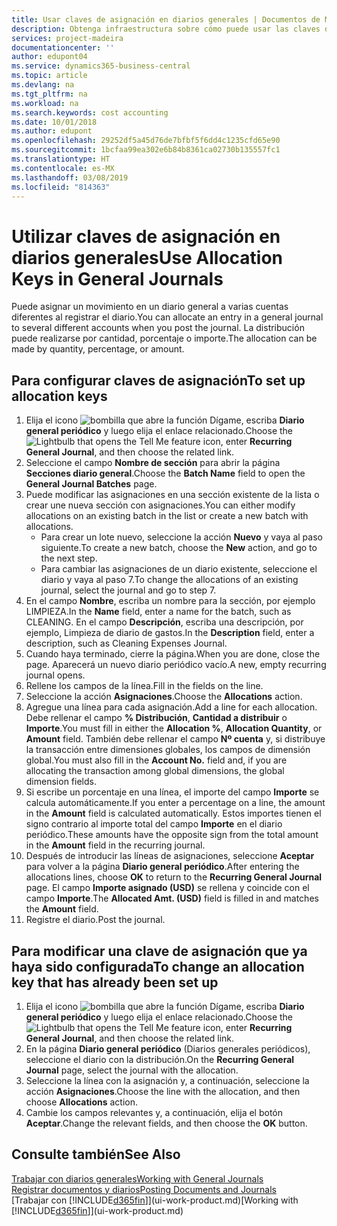 ```yaml
---
title: Usar claves de asignación en diarios generales | Documentos de Microsoft
description: Obtenga infraestructura sobre cómo puede usar las claves de asignación en diarios.
services: project-madeira
documentationcenter: ''
author: edupont04
ms.service: dynamics365-business-central
ms.topic: article
ms.devlang: na
ms.tgt_pltfrm: na
ms.workload: na
ms.search.keywords: cost accounting
ms.date: 10/01/2018
ms.author: edupont
ms.openlocfilehash: 29252df5a45d76de7bfbf5f6dd4c1235cfd65e90
ms.sourcegitcommit: 1bcfaa99ea302e6b84b8361ca02730b135557fc1
ms.translationtype: HT
ms.contentlocale: es-MX
ms.lasthandoff: 03/08/2019
ms.locfileid: "814363"
---
```

# <a name="use-allocation-keys-in-general-journals"></a><span data-ttu-id="6bb09-103">Utilizar claves de asignación en diarios generales</span><span class="sxs-lookup"><span data-stu-id="6bb09-103">Use Allocation Keys in General Journals</span></span>
<span data-ttu-id="6bb09-104">Puede asignar un movimiento en un diario general a varias cuentas diferentes al registrar el diario.</span><span class="sxs-lookup"><span data-stu-id="6bb09-104">You can allocate an entry in a general journal to several different accounts when you post the journal.</span></span> <span data-ttu-id="6bb09-105">La distribución puede realizarse por cantidad, porcentaje o importe.</span><span class="sxs-lookup"><span data-stu-id="6bb09-105">The allocation can be made by quantity, percentage, or amount.</span></span>

## <a name="to-set-up-allocation-keys"></a><span data-ttu-id="6bb09-106">Para configurar claves de asignación</span><span class="sxs-lookup"><span data-stu-id="6bb09-106">To set up allocation keys</span></span>
1. <span data-ttu-id="6bb09-107">Elija el icono ![bombilla que abre la función Dígame](media/ui-search/search_small.png "Dígame que desea hacer"), escriba **Diario general periódico** y luego elija el enlace relacionado.</span><span class="sxs-lookup"><span data-stu-id="6bb09-107">Choose the ![Lightbulb that opens the Tell Me feature](media/ui-search/search_small.png "Tell me what you want to do") icon, enter **Recurring General Journal**, and then choose the related link.</span></span>
2. <span data-ttu-id="6bb09-108">Seleccione el campo **Nombre de sección** para abrir la página **Secciones diario general**.</span><span class="sxs-lookup"><span data-stu-id="6bb09-108">Choose the **Batch Name** field to open the **General Journal Batches** page.</span></span>
3. <span data-ttu-id="6bb09-109">Puede modificar las asignaciones en una sección existente de la lista o crear une nueva sección con asignaciones.</span><span class="sxs-lookup"><span data-stu-id="6bb09-109">You can either modify allocations on an existing batch in the list or create a new batch with allocations.</span></span>
   * <span data-ttu-id="6bb09-110">Para crear un lote nuevo, seleccione la acción **Nuevo** y vaya al paso siguiente.</span><span class="sxs-lookup"><span data-stu-id="6bb09-110">To create a new batch, choose the **New** action, and go to the next step.</span></span>
   * <span data-ttu-id="6bb09-111">Para cambiar las asignaciones de un diario existente, seleccione el diario y vaya al paso 7.</span><span class="sxs-lookup"><span data-stu-id="6bb09-111">To change the allocations of an existing journal, select the journal and go to step 7.</span></span>    
4. <span data-ttu-id="6bb09-112">En el campo **Nombre**, escriba un nombre para la sección, por ejemplo LIMPIEZA.</span><span class="sxs-lookup"><span data-stu-id="6bb09-112">In the **Name** field, enter a name for the batch, such as CLEANING.</span></span> <span data-ttu-id="6bb09-113">En el campo **Descripción**, escriba una descripción, por ejemplo, Limpieza de diario de gastos.</span><span class="sxs-lookup"><span data-stu-id="6bb09-113">In the **Description** field, enter a description, such as Cleaning Expenses Journal.</span></span>
5. <span data-ttu-id="6bb09-114">Cuando haya terminado, cierre la página.</span><span class="sxs-lookup"><span data-stu-id="6bb09-114">When you are done, close the page.</span></span> <span data-ttu-id="6bb09-115">Aparecerá un nuevo diario periódico vacío.</span><span class="sxs-lookup"><span data-stu-id="6bb09-115">A new, empty recurring journal opens.</span></span>
6. <span data-ttu-id="6bb09-116">Rellene los campos de la línea.</span><span class="sxs-lookup"><span data-stu-id="6bb09-116">Fill in the fields on the line.</span></span>
7. <span data-ttu-id="6bb09-117">Seleccione la acción **Asignaciones**.</span><span class="sxs-lookup"><span data-stu-id="6bb09-117">Choose the **Allocations** action.</span></span>
8. <span data-ttu-id="6bb09-118">Agregue una línea para cada asignación.</span><span class="sxs-lookup"><span data-stu-id="6bb09-118">Add a line for each allocation.</span></span> <span data-ttu-id="6bb09-119">Debe rellenar el campo **% Distribución**, **Cantidad a distribuir** o **Importe**.</span><span class="sxs-lookup"><span data-stu-id="6bb09-119">You must fill in either the **Allocation %**, **Allocation Quantity**, or **Amount** field.</span></span> <span data-ttu-id="6bb09-120">También debe rellenar el campo **Nº cuenta** y, si distribuye la transacción entre dimensiones globales, los campos de dimensión global.</span><span class="sxs-lookup"><span data-stu-id="6bb09-120">You must also fill in the **Account No.** field and, if you are allocating the transaction among global dimensions, the global dimension fields.</span></span>
9. <span data-ttu-id="6bb09-121">Si escribe un porcentaje en una línea, el importe del campo **Importe** se calcula automáticamente.</span><span class="sxs-lookup"><span data-stu-id="6bb09-121">If you enter a percentage on a line, the amount in the **Amount** field is calculated automatically.</span></span> <span data-ttu-id="6bb09-122">Estos importes tienen el signo contrario al importe total del campo **Importe** en el diario periódico.</span><span class="sxs-lookup"><span data-stu-id="6bb09-122">These amounts have the opposite sign from the total amount in the **Amount** field in the recurring journal.</span></span>
10. <span data-ttu-id="6bb09-123">Después de introducir las líneas de asignaciones, seleccione **Aceptar** para volver a la página **Diario general periódico**.</span><span class="sxs-lookup"><span data-stu-id="6bb09-123">After entering the allocations lines, choose **OK** to return to the **Recurring General Journal** page.</span></span> <span data-ttu-id="6bb09-124">El campo **Importe asignado (USD)** se rellena y coincide con el campo **Importe**.</span><span class="sxs-lookup"><span data-stu-id="6bb09-124">The **Allocated Amt. (USD)** field is filled in and matches the **Amount** field.</span></span>
11. <span data-ttu-id="6bb09-125">Registre el diario.</span><span class="sxs-lookup"><span data-stu-id="6bb09-125">Post the journal.</span></span>

## <a name="to-change-an-allocation-key-that-has-already-been-set-up"></a><span data-ttu-id="6bb09-126">Para modificar una clave de asignación que ya haya sido configurada</span><span class="sxs-lookup"><span data-stu-id="6bb09-126">To change an allocation key that has already been set up</span></span>
1. <span data-ttu-id="6bb09-127">Elija el icono ![bombilla que abre la función Dígame](media/ui-search/search_small.png "Dígame que desea hacer"), escriba **Diario general periódico** y luego elija el enlace relacionado.</span><span class="sxs-lookup"><span data-stu-id="6bb09-127">Choose the ![Lightbulb that opens the Tell Me feature](media/ui-search/search_small.png "Tell me what you want to do") icon, enter **Recurring General Journal**, and then choose the related link.</span></span>
2. <span data-ttu-id="6bb09-128">En la página **Diario general periódico** (Diarios generales periódicos), seleccione el diario con la distribución.</span><span class="sxs-lookup"><span data-stu-id="6bb09-128">On the **Recurring General Journal** page, select the journal with the allocation.</span></span>
3. <span data-ttu-id="6bb09-129">Seleccione la línea con la asignación y, a continuación, seleccione la acción **Asignaciones**.</span><span class="sxs-lookup"><span data-stu-id="6bb09-129">Choose the line with the allocation, and then choose **Allocations** action.</span></span>
4. <span data-ttu-id="6bb09-130">Cambie los campos relevantes y, a continuación, elija el botón **Aceptar**.</span><span class="sxs-lookup"><span data-stu-id="6bb09-130">Change the relevant fields, and then choose the **OK** button.</span></span>

## <a name="see-also"></a><span data-ttu-id="6bb09-131">Consulte también</span><span class="sxs-lookup"><span data-stu-id="6bb09-131">See Also</span></span>
[<span data-ttu-id="6bb09-132">Trabajar con diarios generales</span><span class="sxs-lookup"><span data-stu-id="6bb09-132">Working with General Journals</span></span>](ui-work-general-journals.md)  
[<span data-ttu-id="6bb09-133">Registrar documentos y diarios</span><span class="sxs-lookup"><span data-stu-id="6bb09-133">Posting Documents and Journals</span></span>](ui-post-documents-journals.md)  
<span data-ttu-id="6bb09-134">[Trabajar con [!INCLUDE[d365fin](includes/d365fin_md.md)]](ui-work-product.md)</span><span class="sxs-lookup"><span data-stu-id="6bb09-134">[Working with [!INCLUDE[d365fin](includes/d365fin_md.md)]](ui-work-product.md)</span></span>
